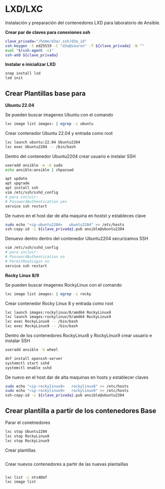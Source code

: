# LXD/LXC

Instalación y preparación del contenedores LXD para laboratorio de Ansible.



**Crear par de claves para conexiones ssh**
```bash
clave_privada="/home/d3a/.ssh/d3a_id"
ssh-keygen -t ed25519 -C "d3a@sauron" -f ${clave_privada} -N ""
eval "$(ssh-agent -s)"
ssh-add ${clave_privada}
```


**Instalar e inicializar LXD**
```bash
snap install lxd
lxd init
```

## Crear Plantillas base para 
**Ubuntu 22.04**

Se pueden buscar imagenes Ubuntu con el comando
```bash
lxc image list images: | egrep -i ubuntu
```

Crear contenedor Ubuntu 22.04 y entrada como root
```bash
lxc launch ubuntu:22.04 Ubuntu2204
lxc exec Ubuntu2204 -- /bin/bash
```

Dentro del contenedor Ubuntu2204 crear usuario e instalar SSH
```bash
useradd ansible -m -G sudo
echo ansible:ansible | chpasswd

apt update
apt upgrade
apt install ssh
vim /etc/ssh/sshd_config
# para incluir:
# PasswordAuthentication yes
service ssh restart
```
De nuevo en el host dar de alta maquina en hostst y estableces clave 
```bash
sudo echo "<ip-ubuntu2204>   ubuntu2204" >> /etc/hosts
ssh-copy-id -i ${clave_privada}.pub ansible@ubuntu2204
```

Denuevo dentro dentro del contenedor Ubuntu2204 securizamos SSH
```bash
vim /etc/ssh/sshd_config
# para incluir:
# PasswordAuthentication no
# PermitRootLogin no
service ssh restart
```



**Rocky Linux 8/9**

Se pueden buscar imagenes RockyLinux con el comando
```bash
lxc image list images: | egrep -i rocky
```

Crear contenedor Rocky Linux 8 y entrada como root
```bash
lxc launch images:rockylinux/8/amd64 RockyLinux8
lxc launch images:rockylinux/9/amd64 RockyLinux9
lxc exec RockyLinux8 -- /bin/bash
lxc exec RockyLinux9 -- /bin/bash
```

Dentro de los contenedores RockyLinux8 y RockyLinux9 crear usuario e instalar SSH
```bash
useradd ansible -G wheel

dnf install openssh-server
systemctl start sshd
systemctl enable sshd
```

De nuevo en el host dar de alta maquinas en hosts y establecer claves 
```bash
sudo echo "<ip-rockylinux8>   rockylinux8" >> /etc/hosts
sudo echo "<ip-rockylinux9>   rockylinux9" >> /etc/hosts
ssh-copy-id -i ${clave_privada}.pub ansible@ubuntu2204
```



## Crear plantilla a partir de los contenedores Base
Parar el conetnedores
```bash
lxc stop Ubuntu2204
lxc stop RockyLinux8
lxc stop RockyLinux9
```
Crear plantillas
```bash
```

Crear nuevos contenedores a partir de las nuevas plantaillas
```bash
```

```bash
lxc list -c nts4Dmf
lxc image list
```
